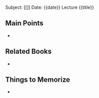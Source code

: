 Subject: [[]]
Date: {{date}}
Lecture {{title}}

## Main Points
- 

## Related Books
- 

## Things to Memorize
- 